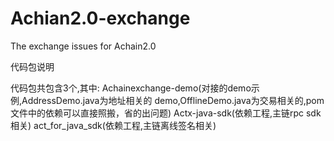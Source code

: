 # Achian2.0-exchange
The exchange issues for Achain2.0

代码包说明

代码包共包含3个,其中:
Achainexchange-demo(对接的demo示例,AddressDemo.java为地址相关的
demo,OfflineDemo.java为交易相关的,pom⽂件中的依赖可以直接照搬，省的出问题)
Actx-java-sdk(依赖⼯程,主链rpc sdk相关)
act_for_java_sdk(依赖⼯程,主链离线签名相关)
